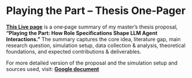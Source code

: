 # Playing the Part – Thesis One‑Pager

[**This Live page**](https://technejad.github.io/MA-thesis-proposal-one-pager/) is a one‑page summary of my master’s thesis proposal, **“Playing the Part: How Role Specifications Shape LLM Agent Interactions.”** The summary captures the core idea, literature gap, main research question, simulation setup, data collection & analysis, theoretical foundations, and expected contributions & deliverables. 

For more detailed version of the proposal and the simulation setup and sources used, visit: [**Google document**](https://docs.google.com/document/d/13HdbxagbMUa5Y8iukpybiEJUAIF-IcdyL_gDgcrTJss/edit)
